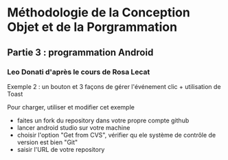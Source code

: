 # Méthodologie de la Conception Objet et de la Porgrammation
## Partie 3 : programmation Android
### Leo Donati d'après le cours de Rosa Lecat

Exemple 2 : un bouton et 3 façons de gérer l'événement clic + utilisation de Toast

Pour charger, utiliser et modifier cet exemple
- faites un fork du repository dans votre propre compte github
- lancer android studio sur votre machine
- choisir l'option "Get from CVS", vérifier qu ele système de contrôle de version est bien "Git"
- saisir l'URL de votre repository


